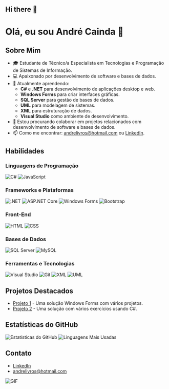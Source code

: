## Hi there 👋

# Olá, eu sou André Cainda 👋

## Sobre Mim
- 🎓 Estudante de Técnico/a Especialista em Tecnologias e Programação de Sistemas de Informação.
- 💻 Apaixonado por desenvolvimento de software e bases de dados.
- 🌱 Atualmente aprendendo:
  - **C#** e **.NET** para desenvolvimento de aplicações desktop e web.
  - **Windows Forms** para criar interfaces gráficas.
  - **SQL Server** para gestão de bases de dados.
  - **UML** para modelagem de sistemas.
  - **XML** para estruturação de dados.
  - **Visual Studio** como ambiente de desenvolvimento.
- 👯 Estou procurando colaborar em projetos relacionados com desenvolvimento de software e bases de dados.
- 📫 Como me encontrar: [andrelivros@hotmail.com](mailto:andrelivros@hotmail.com) ou [LinkedIn](https://www.linkedin.com/in/andré-cainda-7737071b6).


## Habilidades
### Linguagens de Programação
![C#](https://img.shields.io/badge/C%23-239120?style=for-the-badge&logo=c-sharp&logoColor=white)
![JavaScript](https://img.shields.io/badge/JavaScript-F7DF1E?style=for-the-badge&logo=javascript&logoColor=black)

### Frameworks e Plataformas
![.NET](https://img.shields.io/badge/.NET-512BD4?style=for-the-badge&logo=dotnet&logoColor=white)
![ASP.NET Core](https://img.shields.io/badge/ASP.NET%20Core-512BD4?style=for-the-badge&logo=.net&logoColor=white)
![Windows Forms](https://img.shields.io/badge/Windows%20Forms-0078D6?style=for-the-badge&logo=windows&logoColor=white)
![Bootstrap](https://img.shields.io/badge/Bootstrap-7952B3?style=for-the-badge&logo=bootstrap&logoColor=white)

### Front-End
![HTML](https://img.shields.io/badge/HTML-E34F26?style=for-the-badge&logo=html5&logoColor=white)
![CSS](https://img.shields.io/badge/CSS-1572B6?style=for-the-badge&logo=css3&logoColor=white)

### Bases de Dados
![SQL Server](https://img.shields.io/badge/Microsoft%20SQL%20Server-CC2927?style=for-the-badge&logo=microsoft-sql-server&logoColor=white)
![MySQL](https://img.shields.io/badge/MySQL-4479A1?style=for-the-badge&logo=mysql&logoColor=white)

### Ferramentas e Tecnologias
![Visual Studio](https://img.shields.io/badge/Visual%20Studio-5C2D91?style=for-the-badge&logo=visual-studio&logoColor=white)
![Git](https://img.shields.io/badge/Git-F05032?style=for-the-badge&logo=git&logoColor=white)
![XML](https://img.shields.io/badge/XML-000000?style=for-the-badge&logo=xml&logoColor=white)
![UML](https://img.shields.io/badge/UML-000000?style=for-the-badge&logo=uml&logoColor=white)



## Projetos Destacados
- [Projeto 1](https://github.com/teu-usuario/projeto1) - Uma solução Windows Forms com vários projetos.
- [Projeto 2](https://github.com/teu-usuario/projeto2) - Uma solução com vários exercícios usando C#.

## Estatísticas do GitHub
![Estatísticas do GitHub](https://github-readme-stats.vercel.app/api?username=teu-usuario&show_icons=true&theme=radical&hide=issues,prs&count_private=true)
![Linguagens Mais Usadas](https://github-readme-stats.vercel.app/api/top-langs/?username=teu-usuario&layout=compact&theme=radical&hide=html,css)

## Contato
- [LinkedIn](https://www.linkedin.com/in/andré-cainda-7737071b6)
- [andrelivros@hotmail.com](mailto:andrelivros@hotmail.com)


![GIF](https://media.giphy.com/media/3o7TKtnuHOHHUjR38Y/giphy.gif)
